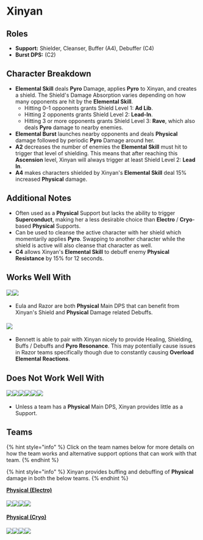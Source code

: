 # Xinyan

## Roles

* **Support:** Shielder, Cleanser, Buffer (A4), Debuffer (C4)
* **Burst DPS:** (C2)

## Character Breakdown

* **Elemental Skill** deals **Pyro** Damage, applies **Pyro** to Xinyan, and creates a shield. The Shield's Damage Absorption varies depending on how many opponents are hit by the **Elemental Skill**.
  * Hitting 0–1 opponents grants Shield Level 1: **Ad Lib**.
  * Hitting 2 opponents grants Shield Level 2: **Lead-In**.
  * Hitting 3 or more opponents grants Shield Level 3: **Rave**, which also deals **Pyro** damage to nearby enemies.
* **Elemental Burst** launches nearby opponents and deals **Physical** damage followed by periodic **Pyro** Damage around her.
* **A2** decreases the number of enemies the **Elemental Skill** must hit to trigger that level of shielding. This means that after reaching this **Ascension** level, Xinyan will always trigger at least Shield Level 2: **Lead In**.
* **A4** makes characters shielded by Xinyan's **Elemental Skill** deal 15% increased **Physical** damage.

## Additional Notes

* Often used as a **Physical** Support but lacks the ability to trigger **Superconduct**, making her a less desirable choice than **Electro** / **Cryo**-based **Physical** Supports.
* Can be used to cleanse the active character with her shield which momentarily applies **Pyro**. Swapping to another character while the shield is active will also cleanse that character as well.
* **C4** allows Xinyan's **Elemental Skill** to debuff enemy **Physical Resistance** by 15% for 12 seconds.

## Works Well With

#### ![](../../.gitbook/assets/UI\_AvatarIcon\_Razor.png)![](../../.gitbook/assets/UI\_AvatarIcon\_Eula.png)

* Eula and Razor are both **Physical** Main DPS that can benefit from Xinyan's Shield and **Physical** Damage related Debuffs.

#### ![](../../.gitbook/assets/UI\_AvatarIcon\_Bennett.png)

* Bennett is able to pair with Xinyan nicely to provide Healing, Shielding, Buffs / Debuffs and **Pyro Resonance**. This may potentially cause issues in Razor teams specifically though due to constantly causing **Overload Elemental Reactions**.

## Does Not Work Well With

#### ![](../../.gitbook/assets/Element\_Anemo.webp)![](../../.gitbook/assets/Element\_Cryo.webp)![](../../.gitbook/assets/Element\_Electro.webp)![](../../.gitbook/assets/Element\_Hydro.webp)![](../../.gitbook/assets/Element\_Pyro.webp)![](../../.gitbook/assets/Element\_Geo.webp)

* Unless a team has a **Physical** Main DPS, Xinyan provides little as a Support.

## Teams

{% hint style="info" %}
Click on the team names below for more details on how the team works and alternative support options that can work with that team.
{% endhint %}

{% hint style="info" %}
Xinyan provides buffing and debuffing of **Physical** damage in both the below teams.
{% endhint %}

[**Physical (Electro)**](../../teams/physical.md)

#### ![](../../.gitbook/assets/UI\_AvatarIcon\_Razor.png)![](../../.gitbook/assets/UI\_AvatarIcon\_Kaeya.png)![](../../.gitbook/assets/UI\_AvatarIcon\_Xinyan.png)![](../../.gitbook/assets/UI\_AvatarIcon\_Barbara.png)

[**Physical (Cryo)**](../../teams/physical-cryo.md)

#### ![](../../.gitbook/assets/UI\_AvatarIcon\_Eula.png)![](../../.gitbook/assets/UI\_AvatarIcon\_Shougun.png)![](../../.gitbook/assets/UI\_AvatarIcon\_Xinyan.png)![](../../.gitbook/assets/UI\_AvatarIcon\_Bennett.png)
